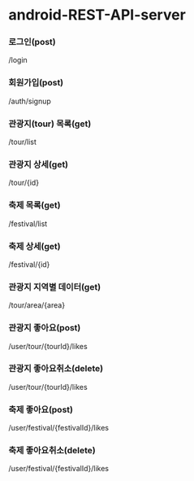 # android-REST-API-server

### 로그인(post)
 /login

### 회원가입(post)
 /auth/signup

### 관광지(tour) 목록(get)
 /tour/list

### 관광지 상세(get)
 /tour/{id}

### 축제 목록(get)
 /festival/list

### 축제 상세(get)
 /festival/{id}

### 관광지 지역별 데이터(get)
 /tour/area/{area}

### 관광지 좋아요(post)
 /user/tour/{tourId}/likes

### 관광지 좋아요취소(delete)
 /user/tour/{tourId}/likes

### 축제 좋아요(post)
 /user/festival/{festivalId}/likes

### 축제 좋아요취소(delete)
 /user/festival/{festivalId}/likes
